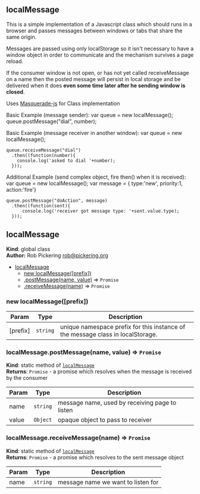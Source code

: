 ## localMessage

This is a simple implementation of a Javascript class which should runs in a browser and
passes messages between windows or tabs that share the same origin.

Messages are passed using only localStorage so it isn't necessary to have a
window object in order to communicate and the mechanism survives a page reload.

If the consumer window is not open, or has not yet called receiveMessage on a name
then the posted message will persist in local storage and be delivered when
it does **even some time later after he sending window is closed**.

Uses [Masquerade-js](https://github.com/ipcortex/Masquerade-JS) for Class implementation

Basic Example (message sender):
    var queue = new localMessage();
    queue.postMessage("dial", number);


Basic Example (message receiver in another window):
    var queue = new localMessage();

    queue.receiveMessage("dial")
      .then((function(number){
        console.log('asked to dial '+number);
      }));

Additional Example (send complex object, fire then() when it is received):
    var queue = new localMessage();
    var message = { type:'new', priority:1, action:'fire'}

    queue.postMessage("doAction", message)
      .then((function(sent){
          console.log('receiver got message type: '+sent.value.type);
      }));
<a name="localMessage"></a>
## localMessage
**Kind**: global class  
**Author:** Rob Pickering rob@pickering.org  

* [localMessage](#localMessage)
    * [new localMessage([prefix])](#new_localMessage_new)
    * [.postMessage(name, value)](#localMessage.postMessage) ⇒ <code>Promise</code>
    * [.receiveMessage(name)](#localMessage.receiveMessage) ⇒ <code>Promise</code>

<a name="new_localMessage_new"></a>
### new localMessage([prefix])

| Param | Type | Description |
| --- | --- | --- |
| [prefix] | <code>string</code> | unique namespace prefix for this  instance of the message class in localStorage. |

<a name="localMessage.postMessage"></a>
### localMessage.postMessage(name, value) ⇒ <code>Promise</code>
**Kind**: static method of <code>[localMessage](#localMessage)</code>  
**Returns**: <code>Promise</code> - a promise which resolves when the message is
  received by the consumer  

| Param | Type | Description |
| --- | --- | --- |
| name | <code>string</code> | message name, used by receiving page to listen |
| value | <code>Object</code> | opaque object to pass to receiver |

<a name="localMessage.receiveMessage"></a>
### localMessage.receiveMessage(name) ⇒ <code>Promise</code>
**Kind**: static method of <code>[localMessage](#localMessage)</code>  
**Returns**: <code>Promise</code> - a promise which resolves to the sent message object  

| Param | Type | Description |
| --- | --- | --- |
| name | <code>string</code> | message name we want to listen for |


